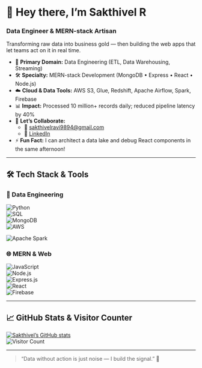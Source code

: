 # 👋 Hey there, I’m Sakthivel R  
### Data Engineer & MERN-stack Artisan  

Transforming raw data into business gold — then building the web apps that let teams act on it in real time.  

- 🎯 **Primary Domain:** Data Engineering (ETL, Data Warehousing, Streaming)  
- 🛠 **Specialty:** MERN-stack Development (MongoDB • Express • React • Node.js)  
- ☁️ **Cloud & Data Tools:** AWS S3, Glue, Redshift, Apache Airflow, Spark, Firebase  
- 📊 **Impact:** Processed 10 million+ records daily; reduced pipeline latency by 40%  
- 💬 **Let’s Collaborate:**  
  - 📧 sakthivelravi9894@gmail.com  
  - 🔗 [LinkedIn](https://www.linkedin.com/in/sakthivel-r-351478297)  
- ⚡ **Fun Fact:** I can architect a data lake and debug React components in the same afternoon!  

---

## 🛠 Tech Stack & Tools  

### 🔢 Data Engineering  
![Python](https://img.shields.io/badge/-Python-black?style=flat-square&logo=python)  
![SQL](https://img.shields.io/badge/-SQL-black?style=flat-square&logo=mysql)  
![MongoDB](https://img.shields.io/badge/-MongoDB-black?style=flat-square&logo=mongodb)  
![AWS](https://img.shields.io/badge/AWS-%23FF9900?style=flat-square&logo=amazon-aws&logoColor=white) 

![Apache Spark](https://img.shields.io/badge/-Spark-black?style=flat-square&logo=apache-spark)  

### 🌐 MERN & Web  
![JavaScript](https://img.shields.io/badge/-JavaScript-black?style=flat-square&logo=javascript)  
![Node.js](https://img.shields.io/badge/-Node.js-black?style=flat-square&logo=node.js)  
![Express.js](https://img.shields.io/badge/-Express-black?style=flat-square&logo=express)  
![React](https://img.shields.io/badge/-React-black?style=flat-square&logo=react)  
![Firebase](https://img.shields.io/badge/-Firebase-black?style=flat-square&logo=firebase)  

---

## 📈 GitHub Stats & Visitor Counter  

[![Sakthivel’s GitHub stats](https://github-readme-stats.vercel.app/api?username=DeveloperSakthi&show_icons=true&theme=radical)](https://github.com/DeveloperSakthi)  
![Visitor Count](https://visitor-badge.laobi.icu/badge?page_id=DeveloperSakthi.DeveloperSakthi)  

---

> “Data without action is just noise — I build the signal.” 🚀  



